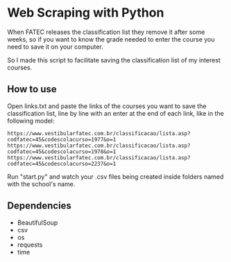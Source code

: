 # Web Scraping with Python

When FATEC releases the classification list they remove it after some weeks, so if you want to know the grade needed to enter the course you need to save it on your computer.

So I made this script to facilitate saving the classification list of my interest courses.

## How to use

Open links.txt and paste the links of the courses you want to save the classification list, line by line with an enter at the end of each link, like in the following model:

```url
https://www.vestibularfatec.com.br/classificacao/lista.asp?codfatec=45&codescolacurso=1977&o=1
https://www.vestibularfatec.com.br/classificacao/lista.asp?codfatec=45&codescolacurso=1978&o=1
https://www.vestibularfatec.com.br/classificacao/lista.asp?codfatec=45&codescolacurso=2237&o=1
```

Run "start.py" and watch your .csv files being created inside folders named with the school's name.

## Dependencies

* BeautifulSoup
* csv
* os
* requests
* time
